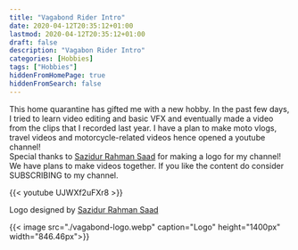 ```yaml
---
title: "Vagabond Rider Intro"
date: 2020-04-12T20:35:12+01:00
lastmod: 2020-04-12T20:35:12+01:00
draft: false
description: "Vagabon Rider Intro"
categories: [Hobbies]
tags: ["Hobbies"]
hiddenFromHomePage: true
hiddenFromSearch: false
---
```


This home quarantine has gifted me with a new hobby. In the past few days, I tried to learn video editing and basic VFX and eventually made a video from the clips that I recorded last year. I have a plan to make moto vlogs, travel videos and motorcycle-related videos hence opened a youtube channel!</br>
Special thanks to [Sazidur Rahman Saad](https://www.facebook.com/sazidsaad "Sazidur Rahman Saad") for making a logo for my channel! We have plans to make videos together. 
If you like the content do consider SUBSCRIBING to my channel.



{{< youtube UJWXf2uFXr8 >}}

Logo designed by [Sazidur Rahman Saad](https://www.facebook.com/sazidsaad "Sazidur Rahman Saad")</be>

{{< image src="./vagabond-logo.webp" caption="Logo" height="1400px" width="846.46px">}}